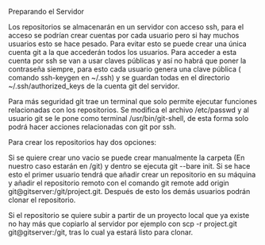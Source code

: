 Preparando el Servidor

Los repositorios se almacenarán en un servidor con acceso ssh, para el acceso se podrían crear cuentas por cada usuario pero si hay muchos usuarios esto se hace pesado. 
Para evitar esto se puede crear una única cuenta git a la que accederán todos los usuarios. Para acceder a esta cuenta por ssh se van a usar claves públicas y así no habrá que poner la contraseña siempre, para esto cada usuario genera una clave pública ( comando ssh-keygen en ~/.ssh) y se guardan todas en el directorio  ~/.ssh/authorized_keys de la cuenta git del servidor. 

Para más seguridad git trae un terminal que solo permite ejecutar funciones relacionadas con los repositorios. Se modifica el archivo /etc/passwd y al usuario git se le pone como terminal /usr/bin/git-shell, de esta forma solo podrá hacer acciones relacionadas con git por ssh. 

Para crear los repositorios hay dos opciones: 

Si se quiere crear uno vacio se puede crear manualmente la carpeta (En nuestro caso estarán en /git) y dentro se ejecuta git --bare init. Si se hace esto el primer usuario tendrá que añadir crear un repositorio en su máquina y añadir el repositorio remoto con el comando git remote add origin git@gitserver:/git/project.git. Después de esto los demás usuarios podrán clonar el repositorio. 

Si el repositorio se quiere subir a partir de un proyecto local que ya existe no hay más que copiarlo al servidor por ejemplo con scp -r project.git git@gitserver:/git, tras lo cual ya estará listo para clonar.
